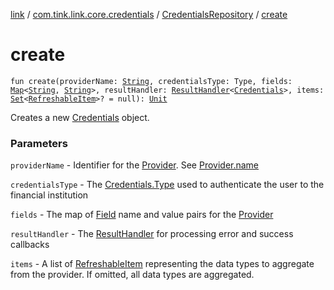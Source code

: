 [link](../../index.md) / [com.tink.link.core.credentials](../index.md) / [CredentialsRepository](index.md) / [create](./create.md)

# create

`fun create(providerName: `[`String`](https://kotlinlang.org/api/latest/jvm/stdlib/kotlin/-string/index.html)`, credentialsType: Type, fields: `[`Map`](https://kotlinlang.org/api/latest/jvm/stdlib/kotlin.collections/-map/index.html)`<`[`String`](https://kotlinlang.org/api/latest/jvm/stdlib/kotlin/-string/index.html)`, `[`String`](https://kotlinlang.org/api/latest/jvm/stdlib/kotlin/-string/index.html)`>, resultHandler: `[`ResultHandler`](../../com.tink.service.handler/-result-handler/index.md)`<`[`Credentials`](../../com.tink.model.credentials/-credentials/index.md)`>, items: `[`Set`](https://kotlinlang.org/api/latest/jvm/stdlib/kotlin.collections/-set/index.html)`<`[`RefreshableItem`](../../com.tink.model.credentials/-refreshable-item/index.md)`>? = null): `[`Unit`](https://kotlinlang.org/api/latest/jvm/stdlib/kotlin/-unit/index.html)

Creates a new [Credentials](../../com.tink.model.credentials/-credentials/index.md) object.

### Parameters

`providerName` - Identifier for the [Provider](../../com.tink.model.provider/-provider/index.md). See [Provider.name](../../com.tink.model.provider/-provider/name.md)

`credentialsType` - The [Credentials.Type](../../com.tink.model.credentials/-credentials/-type/index.md) used to authenticate the user to the financial institution

`fields` - The map of [Field](../../com.tink.model.misc/-field/index.md) name and value pairs for the [Provider](../../com.tink.model.provider/-provider/index.md)

`resultHandler` - The [ResultHandler](../../com.tink.service.handler/-result-handler/index.md) for processing error and success callbacks

`items` - A list of [RefreshableItem](../../com.tink.model.credentials/-refreshable-item/index.md) representing the data types to aggregate from the provider. If omitted, all data types are aggregated.